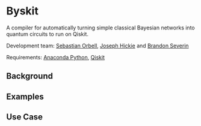 # Byskit

A compiler for automatically turning simple classical Bayesian networks into quantum circuits to run on Qiskit.

Development team: [Sebastian Orbell](https://www.linkedin.com/in/sebastian-orbell-57541b193/), [Joseph Hickie](https://www.linkedin.com/in/joseph-hickie/) and [Brandon Severin](https://brandonseverin.carrd.co/)

Requirements: [Anaconda Python](https://www.anaconda.com/products/individual), [Qiskit](https://qiskit.org/)



## Background





## Examples





## Use Case


